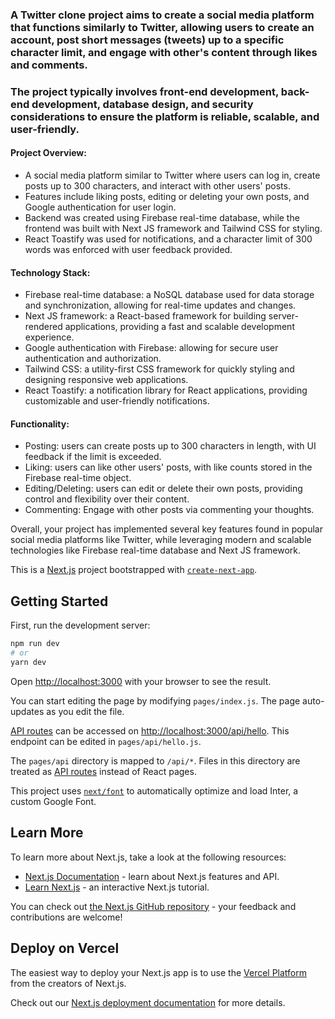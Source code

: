 
### A Twitter clone project aims to create a social media platform that functions similarly to Twitter, allowing users to create an account, post short messages (tweets) up to a specific character limit, and engage with other's content through likes and comments.

### The project typically involves front-end development, back-end development, database design, and security considerations to ensure the platform is reliable, scalable, and user-friendly.

#### Project Overview:

- A social media platform similar to Twitter where users can log in, create posts up to 300 characters, and interact with other users' posts.
- Features include liking posts, editing or deleting your own posts, and Google authentication for user login.
- Backend was created using Firebase real-time database, while the frontend was built with Next JS framework and Tailwind CSS for styling.
- React Toastify was used for notifications, and a character limit of 300 words was enforced with user feedback provided.

#### Technology Stack:

- Firebase real-time database: a NoSQL database used for data storage and synchronization, allowing for real-time updates and changes.
- Next JS framework: a React-based framework for building server-rendered applications, providing a fast and scalable development experience.
- Google authentication with Firebase: allowing for secure user authentication and authorization.
- Tailwind CSS: a utility-first CSS framework for quickly styling and designing responsive web applications.
- React Toastify: a notification library for React applications, providing customizable and user-friendly notifications.

#### Functionality:

- Posting: users can create posts up to 300 characters in length, with UI feedback if the limit is exceeded.
- Liking: users can like other users' posts, with like counts stored in the Firebase real-time object.
- Editing/Deleting: users can edit or delete their own posts, providing control and flexibility over their content.
- Commenting: Engage with other posts via commenting your thoughts.

Overall, your project has implemented several key features found in popular social media platforms like Twitter, while leveraging modern and scalable technologies like Firebase real-time database and Next JS framework.

This is a [Next.js](https://nextjs.org/) project bootstrapped with [`create-next-app`](https://github.com/vercel/next.js/tree/canary/packages/create-next-app).

## Getting Started

First, run the development server:

```bash
npm run dev
# or
yarn dev
```

Open [http://localhost:3000](http://localhost:3000) with your browser to see the result.

You can start editing the page by modifying `pages/index.js`. The page auto-updates as you edit the file.

[API routes](https://nextjs.org/docs/api-routes/introduction) can be accessed on [http://localhost:3000/api/hello](http://localhost:3000/api/hello). This endpoint can be edited in `pages/api/hello.js`.

The `pages/api` directory is mapped to `/api/*`. Files in this directory are treated as [API routes](https://nextjs.org/docs/api-routes/introduction) instead of React pages.

This project uses [`next/font`](https://nextjs.org/docs/basic-features/font-optimization) to automatically optimize and load Inter, a custom Google Font.

## Learn More

To learn more about Next.js, take a look at the following resources:

- [Next.js Documentation](https://nextjs.org/docs) - learn about Next.js features and API.
- [Learn Next.js](https://nextjs.org/learn) - an interactive Next.js tutorial.

You can check out [the Next.js GitHub repository](https://github.com/vercel/next.js/) - your feedback and contributions are welcome!

## Deploy on Vercel

The easiest way to deploy your Next.js app is to use the [Vercel Platform](https://vercel.com/new?utm_medium=default-template&filter=next.js&utm_source=create-next-app&utm_campaign=create-next-app-readme) from the creators of Next.js.

Check out our [Next.js deployment documentation](https://nextjs.org/docs/deployment) for more details.
